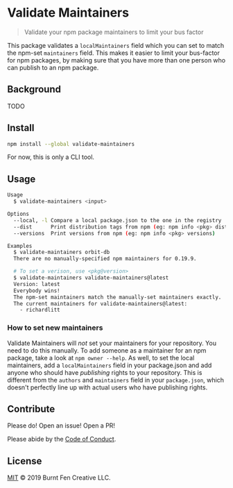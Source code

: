 # Validate Maintainers

> Validate your npm package maintainers to limit your bus factor

This package validates a `localMaintainers` field which you can set to match the npm-set `maintainers` field. This makes it easier to limit your bus-factor for npm packages, by making sure that you have more than one person who can publish to an npm package.

## Background

TODO

## Install

```sh
npm install --global validate-maintainers
```

For now, this is only a CLI tool.

## Usage

```sh
Usage
  $ validate-maintainers <input>

Options
  --local, -l Compare a local package.json to the one in the registry
  --dist      Print distribution tags from npm (eg: npm info <pkg> dist-tags)
  --versions  Print versions from npm (eg: npm info <pkg> versions)

Examples
  $ validate-maintainers orbit-db
  There are no manually-specified npm maintainers for 0.19.9.

  # To set a verison, use <pkg@version>
  $ validate-maintainers validate-maintainers@latest
  Version: latest
  Everybody wins!
  The npm-set maintainers match the manually-set maintainers exactly.
  The current maintainers for validate-maintainers@latest:
    - richardlitt
```

### How to set new maintainers

Validate Maintainers will _not_ set your maintainers for your repository. You need to do this manually. To add someone as a maintainer for an npm package, take a look at `npm owner --help`. As well, to set the local maintainers, add a `localMaintainers` field in your package.json and add anyone who should have *publishing* rights to your repository. This is different from the `authors` and `maintainers` field in your `package.json`, which doesn't perfectly line up with actual users who have publishing rights.

## Contribute

Please do! Open an issue! Open a PR!

Please abide by the [Code of Conduct](CODE_OF_CONDUCT.md).

## License

[MIT](LICENSE) © 2019 Burnt Fen Creative LLC.